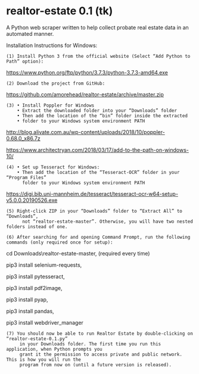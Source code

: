 # realtor-estate 0.1 (tk)
A Python web scraper written to help collect probate real estate data in an automated manner.

Installation Instructions for Windows:

    (1) Install Python 3 from the official website (Select “Add Python to Path” option):
https://www.python.org/ftp/python/3.7.3/python-3.7.3-amd64.exe

    (2) Download the project from GitHub:
https://github.com/amorehead/realtor-estate/archive/master.zip

    (3) • Install Poppler for Windows
        • Extract the downloaded folder into your “Downloads” folder
        • Then add the location of the “bin” folder inside the extracted
        • folder to your Windows system environment PATH
        
http://blog.alivate.com.au/wp-content/uploads/2018/10/poppler-0.68.0_x86.7z 

https://www.architectryan.com/2018/03/17/add-to-the-path-on-windows-10/

    (4) • Set up Tesseract for Windows:
        • Then add the location of the “Tesseract-OCR” folder in your “Program Files”
          folder to your Windows system environment PATH
https://digi.bib.uni-mannheim.de/tesseract/tesseract-ocr-w64-setup-v5.0.0.20190526.exe
		
    (5) Right-click ZIP in your “Downloads” folder to “Extract All” to “Downloads”,
          not “realtor-estate-master”. Otherwise, you will have two nested folders instead of one.

    (6) After searching for and opening Command Prompt, run the following commands (only required once for setup):
cd Downloads\realtor-estate-master, (required every time)

pip3 install selenium-requests,

pip3 install pytesseract,

pip3 install pdf2image,

pip3 install pyap,

pip3 install pandas,

pip3 install webdriver_manager

    (7) You should now be able to run Realtor Estate by double-clicking on “realtor-estate-0.1.py”
         in your Downloads folder. The first time you run this application, when Python prompts you
         grant it the permission to access private and public network. This is how you will run the
         program from now on (until a future version is released).